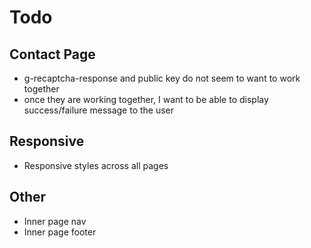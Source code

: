 # Todo

## Contact Page
- g-recaptcha-response and public key do not seem to want to work together
- once they are working together, I want to be able to display success/failure message to the user

## Responsive
- Responsive styles across all pages

## Other
- Inner page nav
- Inner page footer


